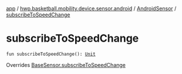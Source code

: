 [app](../../index.md) / [hwp.basketball.mobility.device.sensor.android](../index.md) / [AndroidSensor](index.md) / [subscribeToSpeedChange](.)

# subscribeToSpeedChange

`fun subscribeToSpeedChange(): `[`Unit`](https://kotlinlang.org/api/latest/jvm/stdlib/kotlin/-unit/index.html)

Overrides [BaseSensor.subscribeToSpeedChange](../../hwp.basketball.mobility.device.sensor/-base-sensor/subscribe-to-speed-change.md)

